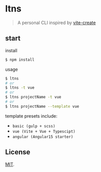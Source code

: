 # ltns
> A personal CLI inspired by [vite-create](https://github.com/vitejs/vite/tree/main/packages/create-vite)

## start

install
```bash
$ npm install
```
usage
```bash
$ ltns
# or
$ ltns -t vue
# or
$ ltns projectName -t vue
# or
$ ltns projectName --template vue
```

template presets include:
- `basic (gulp + scss)`
- `vue (Vite + Vue + Typescipt)`
- `angular (Angular15 starter)`

## License

[MIT](LICENSE).
